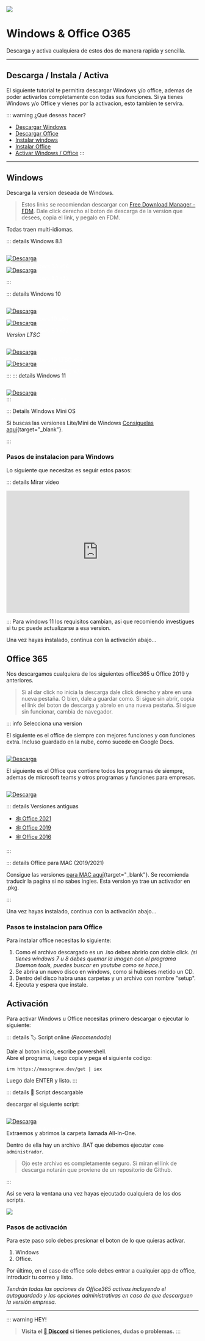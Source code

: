 ![](https://i.postimg.cc/Kv1DPvVg/Windows-Office.png)
# Windows & Office O365
Descarga y activa cualquiera de estos dos de manera rapida y sencilla.

---

## Descarga / Instala / Activa

El siguiente tutorial te permitira descargar Windows y/o office, ademas de poder activarlos completamente con todas sus funciones.
Si ya tienes Windows y/o Office y vienes por la activacion, esto tambien te servira.

::: warning ¿Qué deseas hacer?
- [Descargar Windows](/Tutoriales/Win-O365#windows)
- [Descargar Office](/Tutoriales/Win-O365#office-365)
- [Instalar windows](/Tutoriales/Win-O365#pasos-de-instalacion)
- [Instalar Office](/Tutoriales/Win-O365#pasos-te-instalacion-para-office)
- [Activar Windows / Office](/Tutoriales/Win-O365#activacion)
:::

---

## Windows

Descarga la version deseada de Windows.

> Estos links se recomiendan descargar con [Free Download Manager - FDM](https://www.freedownloadmanager.org/es/). 
> Dale click derecho al boton de descarga de la version que desees, copia el link, y pegalo en FDM.    

Todas traen multi-idiomas.

::: details Windows 8.1     

<a href="https://drive.massgrave.dev/es_windows_8.1_with_update_x64_dvd_6051503.iso" target="_blank">
 <div style="position: relative; padding-top: 1em">
   <p style="position: absolute; top: 20px; left: 20px; font-size: 14px; color: white; text-indent: 20px">🤍 Windows 8.1 x64</p>
   <img src="https://i.postimg.cc/RZPvRHhg/Mini-Descarga.png" alt="Descarga" />
 </div>
</a>

    
<a href="https://drive.massgrave.dev/es_windows_8.1_with_update_x86_dvd_6051666.iso" target="_blank">
 <div style="position: relative; padding-top: 1em">
   <p style="position: absolute; top: 20px; left: 20px; font-size: 14px; color: white; text-indent: 20px">🤍 Windows 8.1 x32</p>
   <img src="https://i.postimg.cc/RZPvRHhg/Mini-Descarga.png" alt="Descarga" />
 </div>
</a>

:::

::: details Windows 10 

<a href="https://drive.massgrave.dev/es-es_windows_10_consumer_editions_version_22h2_updated_oct_2023_x64_dvd_eb811ccc.iso" target="_blank">
 <div style="position: relative; padding-top: 1em">
   <p style="position: absolute; top: 20px; left: 20px; font-size: 14px; color: white; text-indent: 20px">🤍 Windows 10 x64</p>
   <img src="https://i.postimg.cc/RZPvRHhg/Mini-Descarga.png" alt="Descarga" />
 </div>
</a>

<a href="https://drive.massgrave.dev/es-es_windows_10_consumer_editions_version_22h2_updated_oct_2023_x86_dvd_eb811ccc.iso" target="_blank">
 <div style="position: relative; padding-top: 1em">
   <p style="position: absolute; top: 20px; left: 20px; font-size: 14px; color: white; text-indent: 20px">🤍 Windows 8.1 x32</p>
   <img src="https://i.postimg.cc/RZPvRHhg/Mini-Descarga.png" alt="Descarga" />
 </div>
</a>

*Version LTSC*

<a href="https://drive.massgrave.dev/es-es_windows_10_enterprise_ltsc_2021_x64_dvd_51d721ea.iso" target="_blank">
 <div style="position: relative; padding-top: 1em">
   <p style="position: absolute; top: 20px; left: 20px; font-size: 14px; color: white; text-indent: 20px">🤍 Windows 10 LTSC x64</p>
   <img src="https://i.postimg.cc/RZPvRHhg/Mini-Descarga.png" alt="Descarga" />
 </div>
</a>

<a href="https://drive.massgrave.dev/es-es_windows_10_enterprise_ltsc_2021_x86_dvd_243c83eb.iso" target="_blank">
 <div style="position: relative; padding-top: 1em">
   <p style="position: absolute; top: 20px; left: 20px; font-size: 14px; color: white; text-indent: 20px">🤍 Windows 10 LTSC x32</p>
   <img src="https://i.postimg.cc/RZPvRHhg/Mini-Descarga.png" alt="Descarga" />
 </div>
</a>

:::
::: details Windows 11

<a href="https://drive.massgrave.dev/es-es_windows_11_consumer_editions_version_22h2_updated_oct_2023_x64_dvd_0f09f40a.iso" target="_blank">
 <div style="position: relative; padding-top: 1em">
   <p style="position: absolute; top: 20px; left: 20px; font-size: 14px; color: white; text-indent: 20px">🤍 Windows 11 x64</p>
   <img src="https://i.postimg.cc/RZPvRHhg/Mini-Descarga.png" alt="Descarga" />
 </div>
</a>
:::

::: Details Windows Mini OS

Si buscas las versiones Lite/Mini de Windows [Consiguelas aquí](https://www.dprojects.org/minios){target="_blank"}.

::: 

### Pasos de instalacion para Windows

Lo siguiente que necesitas es seguir estos pasos: 

::: details Mirar video

<iframe width="480" height="320" src="https://www.youtube.com/embed/qedjN2AA3gU" title="tutorial USB Booteable" frameborder="0" allow="accelerometer; autoplay; clipboard-write; encrypted-media; gyroscope; picture-in-picture; web-share" allowfullscreen></iframe>

:::
Para windows 11 los requisitos cambian, asi que recomiendo investigues si tu pc puede actualizarse a esa version.     

Una vez hayas instalado, continua con la activación abajo...

## Office 365 

Nos descargamos cualquiera de los siguientes office365 u Office 2019 y anteriores.

> Si al dar click no inicia la descarga dale click derecho y abre en una nueva pestaña. O bien, dale a guardar como. Si sigue sin abrir, copia el link del boton de descarga y abrelo en una nueva pestaña. Si sigue sin funcionar, cambia de navegador.

::: info Selecciona una version    

El siguiente es el office de siempre con mejores funciones y con funciones extra. Incluso guardado en la nube, como sucede en Google Docs.

<a href="https://officecdn.microsoft.com/db/492350f6-3a01-4f97-b9c0-c7c6ddf67d60/media/es-es/O365ProPlusRetail.img" target="_blank">
 <div style="position: relative; padding-top: 1em">
   <p style="position: absolute; top: 20px; left: 20px; font-size: 14px; color: white; text-indent: 20px">🤍 Office Personal</p>
   <img src="https://i.postimg.cc/RZPvRHhg/Mini-Descarga.png" alt="Descarga" />
 </div>
</a>


El siguiente es el Office que contiene todos los programas de siempre, ademas de microsoft teams y otros programas y funciones para empresas.

<a href="http://officecdn.microsoft.com/db/492350F6-3A01-4F97-B9C0-C7C6DDF67D60/media/es-es/O365BusinessRetail.img" target="_blank">
 <div style="position: relative; padding-top: 1em">
   <p style="position: absolute; top: 20px; left: 20px; font-size: 14px; color: white; text-indent: 20px">🤍 Office para Empresa</p>
   <img src="https://i.postimg.cc/RZPvRHhg/Mini-Descarga.png" alt="Descarga" />
 </div>
</a>

::: details Versiones antiguas


- [🕸 Office 2021](https://officecdn.microsoft.com/db/492350f6-3a01-4f97-b9c0-c7c6ddf67d60/media/es-es/ProPlus2021Retail.img)        
- [🕸 Office 2019](https://officecdn.microsoft.com/db/492350f6-3a01-4f97-b9c0-c7c6ddf67d60/media/es-es/ProPlus2019Retail.img)       
- [🕸 Office 2016](https://officecdn.microsoft.com/db/492350f6-3a01-4f97-b9c0-c7c6ddf67d60/media/es-es/ProPlusRetail.img)

:::

::: details Office para MAC (2019/2021)

Consigue las versiones [para MAC aquí](https://github.com/alsyundawy/Microsoft-Office-For-MacOS){target="_blank"}. Se recomienda traducir la pagina si no sabes ingles. Esta version ya trae un activador en .pkg.

:::

Una vez hayas instalado, continua con la activación abajo...

### Pasos te instalacion para Office

Para instalar office necesitas lo siguiente:

1. Como el archivo descargado es un .iso debes abrirlo con doble click. *(si tienes windows 7 u 8 debes quemar la imagen con el programa Daemon tools, puedes buscar en youtube como se hace.)*
2. Se abrira un nuevo disco en windows, como si hubieses metido un CD.
3. Dentro del disco habra unas carpetas y un archivo con nombre "setup".
4. Ejecuta y espera que instale.

## Activación

Para activar Windows u Office necesitas primero descargar o ejecutar lo siguiente:

::: details 🏷 Script online *(Recomendado)*

Dale al boton inicio, escribe powershell.      
Abre el programa, luego copia y pega el siguiente codigo:

```
irm https://massgrave.dev/get | iex
```

Luego dale ENTER y listo.
:::

::: details 📜 Script descargable

descargar el siguiente script:

<a href="https://github.com/massgravel/Microsoft-Activation-Scripts/archive/refs/heads/master.zip" target="_blank">
 <div style="position: relative; padding-top: 1em">
   <p style="position: absolute; top: 20px; left: 20px; font-size: 14px; color: white; text-indent: 20px">🤍 Script Activador</p>
   <img src="https://i.postimg.cc/RZPvRHhg/Mini-Descarga.png" alt="Descarga" />
 </div>
</a>


Extraemos y abrimos la carpeta llamada All-In-One. 

Dentro de ella hay un archivo .BAT que debemos ejecutar `como administrador`.

> Ojo este archivo es completamente seguro. Si miran el link de descarga notarán que proviene de un repositorio de Github.

:::

Asi se vera la ventana una vez hayas ejecutado cualquiera de los dos scripts. 

![](https://i.postimg.cc/G3TpBGx6/image-1.png)

### Pasos de activación

Para este paso solo debes presionar el boton de lo que quieras activar.

1. Windows
2. Office.

Por último, en el caso de office solo debes entrar a cualquier app de office, introducir tu correo y listo.

*Tendrán todas las opciones de Office365 activas incluyendo el autoguardado y las opciones administrativas en caso de que descarguen la versión empresa.*


---

::: warning HEY!
> **Visita el [🚀 Discord](https://discord.gg/hVKeY3uEru) si tienes peticiones, dudas o problemas.**
:::
